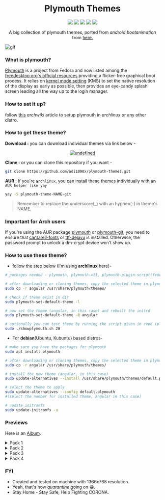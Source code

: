 <h1 align="center">Plymouth Themes</h1>

<p align="center">
  <img src="https://img.shields.io/badge/Maintained%3F-Yes-green?style=for-the-badge">
  <img src="https://img.shields.io/github/license/adi1090x/plymouth-themes?style=for-the-badge">
  <img src="https://img.shields.io/github/stars/adi1090x/plymouth-themes?style=for-the-badge">
  <img src="https://img.shields.io/github/forks/adi1090x/plymouth-themes?color=teal&style=for-the-badge">
  <img src="https://img.shields.io/github/issues/adi1090x/plymouth-themes?color=violet&style=for-the-badge">
</p>

<p align="center">
A big collection of plymouth themes, ported from <i>android bootanimation</i> from <a href="https://forum.xda-developers.com/android/themes/alienware-t3721978">here.</a>
</p>

![gif](https://raw.githubusercontent.com/adi1090x/files/master/plymouth-themes/previews/53.gif)

### What is plymouth?

[Plymouth](http://www.freedesktop.org/wiki/Software/Plymouth) is a project from Fedora and now listed among the [freedesktop.org's official resources](https://www.freedesktop.org/wiki/Software/#graphicsdriverswindowsystemsandsupportinglibraries) providing a flicker-free graphical boot process. It relies on [kernel mode setting](https://wiki.archlinux.org/index.php/Kernel_mode_setting) (KMS) to set the native resolution of the display as early as possible, then provides an eye-candy splash screen leading all the way up to the login manager.

### How to set it up?

follow [this](https://wiki.archlinux.org/index.php/plymouth) *archwiki* article to setup plymouth in *archlinux* or any other distro.

### How to get these theme?

**Download :** you can download individual themes via link below -
<p align="center">
  <a href="https://github.com/adi1090x/files/tree/master/plymouth-themes/themes"><img alt="undefined" src="https://img.shields.io/badge/Download-Here-orange?style=for-the-badge&logo=github"></a>
</p>

**Clone :** or you can clone this repository if you want - 
```bash
git clone https://github.com/adi1090x/plymouth-themes.git
```

**AUR :** If you're `archlinux`, you can install these [themes](https://aur.archlinux.org/packages/?O=0&K=adi1090x) individually with an `AUR helper like yay`
```bash
yay -S plymouth-theme-NAME-git
```
> Remember to replace the underscore(\_) with an hyphen(-) in theme's NAME.

### Important for Arch users

If you're using the AUR package [plymouth](https://aur.archlinux.org/packages/plymouth) or [plymouth-git](https://aur.archlinux.org/packages/plymouth-git), you need to ensure that [cantarell-fonts](https://archlinux.org/packages/extra/any/cantarell-fonts/) or [ttf-dejavu](https://archlinux.org/packages/community/any/ttf-dejavu/) is installed.
Otherwise, the password prompt to unlock a dm-crypt device won't show up.


### How to use these theme?

+ follow the step below (I'm using **archlinux** here)- 
```bash
# packages needed - plymouth, plymouth-x11, plymouth-plugin-script(fedora)

# after downloading or cloning themes, copy the selected theme in plymouth theme dir
sudo cp -r angular /usr/share/plymouth/themes/

# check if theme exist in dir
sudo plymouth-set-default-theme -l

# now set the theme (angular, in this case) and rebuilt the initrd
sudo plymouth-set-default-theme -R angular

# optionally you can test theme by running the script given in repo (plymouth-x11 required)
sudo ./showplymouth.sh 20
```
+ For **debian**(Ubuntu, Kubuntu) based distros-
```bash
# make sure you have the packages for plymouth
sudo apt install plymouth

# after downloading or cloning themes, copy the selected theme in plymouth theme dir
sudo cp -r angular /usr/share/plymouth/themes/

# install the new theme (angular, in this case)
sudo update-alternatives --install /usr/share/plymouth/themes/default.plymouth default.plymouth /usr/share/plymouth/themes/angular/angular.plymouth 100

# select the theme to apply
sudo update-alternatives --config default.plymouth
#(select the number for installed theme, angular in this case)

# update initramfs
sudo update-initramfs -u
``` 
### Previews

Here is an [Album](https://www.buymeacoffee.com/p/44845).

<!----------------------------- Pack 1 ----------------------------->
<details><summary>Pack 1</summary>

Colorful Loop|Connect
--|--
![gif](https://raw.githubusercontent.com/adi1090x/files/master/plymouth-themes/previews/14.gif)|![gif](https://raw.githubusercontent.com/adi1090x/files/master/plymouth-themes/previews/16.gif)

> *Open in new tab with fullscreen mode for better view*

+ [Abstract Rings](https://raw.githubusercontent.com/adi1090x/files/master/plymouth-themes/previews/1.gif)
+ [Abstract Rings Alt](https://raw.githubusercontent.com/adi1090x/files/master/plymouth-themes/previews/2.gif)
+ [Alienware](https://raw.githubusercontent.com/adi1090x/files/master/plymouth-themes/previews/3.gif)
+ [Angular](https://raw.githubusercontent.com/adi1090x/files/master/plymouth-themes/previews/4.gif)
+ [Angular Alt](https://raw.githubusercontent.com/adi1090x/files/master/plymouth-themes/previews/5.gif)
+ [Black HUD](https://raw.githubusercontent.com/adi1090x/files/master/plymouth-themes/previews/6.gif)
+ [Blockchain](https://raw.githubusercontent.com/adi1090x/files/master/plymouth-themes/previews/7.gif)
+ [Circle](https://raw.githubusercontent.com/adi1090x/files/master/plymouth-themes/previews/8.gif)
+ [Circle Alt](https://raw.githubusercontent.com/adi1090x/files/master/plymouth-themes/previews/9.gif)
+ [Circle Flow](https://raw.githubusercontent.com/adi1090x/files/master/plymouth-themes/previews/10.gif)
+ [Circle HUD](https://raw.githubusercontent.com/adi1090x/files/master/plymouth-themes/previews/11.gif)
+ [Circuit](https://raw.githubusercontent.com/adi1090x/files/master/plymouth-themes/previews/12.gif)
+ [Colorful](https://raw.githubusercontent.com/adi1090x/files/master/plymouth-themes/previews/13.gif)
+ [Colorful Loop](https://raw.githubusercontent.com/adi1090x/files/master/plymouth-themes/previews/14.gif)
+ [Colorful Sliced](https://raw.githubusercontent.com/adi1090x/files/master/plymouth-themes/previews/15.gif)
+ [Connect](https://raw.githubusercontent.com/adi1090x/files/master/plymouth-themes/previews/16.gif)
+ [Cross HUD](https://raw.githubusercontent.com/adi1090x/files/master/plymouth-themes/previews/17.gif)
+ [Cubes](https://raw.githubusercontent.com/adi1090x/files/master/plymouth-themes/previews/18.gif)
+ [Cuts](https://raw.githubusercontent.com/adi1090x/files/master/plymouth-themes/previews/19.gif)
+ [Cuts Alt](https://raw.githubusercontent.com/adi1090x/files/master/plymouth-themes/previews/20.gif)

</details>

<!----------------------------- Pack 2 ----------------------------->
<details><summary>Pack 2</summary>

Deus Ex|Hexagon Dots
--|--
![gif](https://raw.githubusercontent.com/adi1090x/files/master/plymouth-themes/previews/25.gif)|![gif](https://raw.githubusercontent.com/adi1090x/files/master/plymouth-themes/previews/37.gif)

> *Open in new tab with fullscreen mode for better view*

+ [Cyanide](https://raw.githubusercontent.com/adi1090x/files/master/plymouth-themes/previews/21.gif)
+ [Cybernetic](https://raw.githubusercontent.com/adi1090x/files/master/plymouth-themes/previews/22.gif)
+ [Dark Planet](https://raw.githubusercontent.com/adi1090x/files/master/plymouth-themes/previews/23.gif)
+ [Darth Vader](https://raw.githubusercontent.com/adi1090x/files/master/plymouth-themes/previews/24.gif)
+ [Deus Ex](https://raw.githubusercontent.com/adi1090x/files/master/plymouth-themes/previews/25.gif)
+ [DNA](https://raw.githubusercontent.com/adi1090x/files/master/plymouth-themes/previews/26.gif)
+ [Double](https://raw.githubusercontent.com/adi1090x/files/master/plymouth-themes/previews/27.gif)
+ [Dragon](https://raw.githubusercontent.com/adi1090x/files/master/plymouth-themes/previews/28.gif)
+ [Flame](https://raw.githubusercontent.com/adi1090x/files/master/plymouth-themes/previews/29.gif)
+ [Glitch](https://raw.githubusercontent.com/adi1090x/files/master/plymouth-themes/previews/30.gif)
+ [Glow](https://raw.githubusercontent.com/adi1090x/files/master/plymouth-themes/previews/31.gif)
+ [Green Blocks](https://raw.githubusercontent.com/adi1090x/files/master/plymouth-themes/previews/32.gif)
+ [Green Loader](https://raw.githubusercontent.com/adi1090x/files/master/plymouth-themes/previews/33.gif)
+ [Hexagon](https://raw.githubusercontent.com/adi1090x/files/master/plymouth-themes/previews/34.gif)
+ [Hexagon 2](https://raw.githubusercontent.com/adi1090x/files/master/plymouth-themes/previews/35.gif)
+ [Hexagon Alt](https://raw.githubusercontent.com/adi1090x/files/master/plymouth-themes/previews/36.gif)
+ [Hexagon Dots](https://raw.githubusercontent.com/adi1090x/files/master/plymouth-themes/previews/37.gif)
+ [Hexagon Dots Alt](https://raw.githubusercontent.com/adi1090x/files/master/plymouth-themes/previews/38.gif)
+ [Hexagon HUD](https://raw.githubusercontent.com/adi1090x/files/master/plymouth-themes/previews/39.gif)
+ [Hexagon RED](https://raw.githubusercontent.com/adi1090x/files/master/plymouth-themes/previews/40.gif)

</details>

<!----------------------------- Pack 3 ----------------------------->
<details><summary>Pack 3</summary>

Lone|Pixels
--|--
![gif](https://raw.githubusercontent.com/adi1090x/files/master/plymouth-themes/previews/53.gif)|![gif](https://raw.githubusercontent.com/adi1090x/files/master/plymouth-themes/previews/59.gif)

> *Open in new tab with fullscreen mode for better view*

+ [Hexa Retro](https://raw.githubusercontent.com/adi1090x/files/master/plymouth-themes/previews/41.gif)
+ [Hud](https://raw.githubusercontent.com/adi1090x/files/master/plymouth-themes/previews/42.gif)
+ [Hud 2](https://raw.githubusercontent.com/adi1090x/files/master/plymouth-themes/previews/43.gif)
+ [Hud 3](https://raw.githubusercontent.com/adi1090x/files/master/plymouth-themes/previews/44.gif)
+ [Hud Space](https://raw.githubusercontent.com/adi1090x/files/master/plymouth-themes/previews/45.gif)
+ [IBM](https://raw.githubusercontent.com/adi1090x/files/master/plymouth-themes/previews/46.gif)
+ [Infinite Seal](https://raw.githubusercontent.com/adi1090x/files/master/plymouth-themes/previews/47.gif)
+ [Ironman](https://raw.githubusercontent.com/adi1090x/files/master/plymouth-themes/previews/48.gif)
+ [Liquid](https://raw.githubusercontent.com/adi1090x/files/master/plymouth-themes/previews/49.gif)
+ [Loader](https://raw.githubusercontent.com/adi1090x/files/master/plymouth-themes/previews/50.gif)
+ [Loader 2](https://raw.githubusercontent.com/adi1090x/files/master/plymouth-themes/previews/51.gif)
+ [Loader Alt](https://raw.githubusercontent.com/adi1090x/files/master/plymouth-themes/previews/52.gif)
+ [Lone](https://raw.githubusercontent.com/adi1090x/files/master/plymouth-themes/previews/53.gif)
+ [Metal Ball](https://raw.githubusercontent.com/adi1090x/files/master/plymouth-themes/previews/54.gif)
+ [Motion](https://raw.githubusercontent.com/adi1090x/files/master/plymouth-themes/previews/55.gif)
+ [Optimus](https://raw.githubusercontent.com/adi1090x/files/master/plymouth-themes/previews/56.gif)
+ [Owl](https://raw.githubusercontent.com/adi1090x/files/master/plymouth-themes/previews/57.gif)
+ [Pie](https://raw.githubusercontent.com/adi1090x/files/master/plymouth-themes/previews/58.gif)
+ [Pixels](https://raw.githubusercontent.com/adi1090x/files/master/plymouth-themes/previews/59.gif)
+ [Polaroid](https://raw.githubusercontent.com/adi1090x/files/master/plymouth-themes/previews/60.gif)

</details>

<!----------------------------- Pack 4 ----------------------------->
<details><summary>Pack 4</summary>

Red Loader|Splash
--|--
![gif](https://raw.githubusercontent.com/adi1090x/files/master/plymouth-themes/previews/61.gif)|![gif](https://raw.githubusercontent.com/adi1090x/files/master/plymouth-themes/previews/73.gif)

> *Open in new tab with fullscreen mode for better view*

+ [Red Loader](https://raw.githubusercontent.com/adi1090x/files/master/plymouth-themes/previews/61.gif)
+ [Rings](https://raw.githubusercontent.com/adi1090x/files/master/plymouth-themes/previews/62.gif)
+ [Rings 2](https://raw.githubusercontent.com/adi1090x/files/master/plymouth-themes/previews/63.gif)
+ [Rog](https://raw.githubusercontent.com/adi1090x/files/master/plymouth-themes/previews/64.gif)
+ [Rog 2](https://raw.githubusercontent.com/adi1090x/files/master/plymouth-themes/previews/65.gif)
+ [Seal](https://raw.githubusercontent.com/adi1090x/files/master/plymouth-themes/previews/66.gif)
+ [Seal 2](https://raw.githubusercontent.com/adi1090x/files/master/plymouth-themes/previews/67.gif)
+ [Seal 3](https://raw.githubusercontent.com/adi1090x/files/master/plymouth-themes/previews/68.gif)
+ [Sliced](https://raw.githubusercontent.com/adi1090x/files/master/plymouth-themes/previews/69.gif)
+ [Sphere](https://raw.githubusercontent.com/adi1090x/files/master/plymouth-themes/previews/70.gif)
+ [Spin](https://raw.githubusercontent.com/adi1090x/files/master/plymouth-themes/previews/71.gif)
+ [Spinner Alt](https://raw.githubusercontent.com/adi1090x/files/master/plymouth-themes/previews/72.gif)
+ [Splash](https://raw.githubusercontent.com/adi1090x/files/master/plymouth-themes/previews/73.gif)
+ [Square](https://raw.githubusercontent.com/adi1090x/files/master/plymouth-themes/previews/74.gif)
+ [Square Hud](https://raw.githubusercontent.com/adi1090x/files/master/plymouth-themes/previews/75.gif)
+ [Target](https://raw.githubusercontent.com/adi1090x/files/master/plymouth-themes/previews/76.gif)
+ [Target 2](https://raw.githubusercontent.com/adi1090x/files/master/plymouth-themes/previews/77.gif)
+ [Tech A](https://raw.githubusercontent.com/adi1090x/files/master/plymouth-themes/previews/78.gif)
+ [Tech B](https://raw.githubusercontent.com/adi1090x/files/master/plymouth-themes/previews/79.gif)
+ [Unrap](https://raw.githubusercontent.com/adi1090x/files/master/plymouth-themes/previews/80.gif)

</details>

### FYI
+ Created and tested on machine with 1366x768 resolution.
+ Yeah, that's how *quarantine* going on :grin:.
+ Stay Home - Stay Safe, Help Fighting CORONA.
